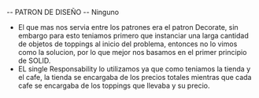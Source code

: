 -- PATRON DE DISEÑO --
Ninguno
- El que mas nos servia entre los patrones era el patron Decorate, sin embargo para esto teniamos primero que instanciar una larga cantidad de objetos de toppings al inicio del problema, entonces no lo vimos como la solucion, por lo que mejor nos basamos en el primer principio de SOLID.
- EL single Responsability lo utilizamos ya que como teniamos la tienda y el cafe, la tienda se encargaba de los precios totales mientras que cada cafe se encargaba de los toppings que llevaba y su precio.